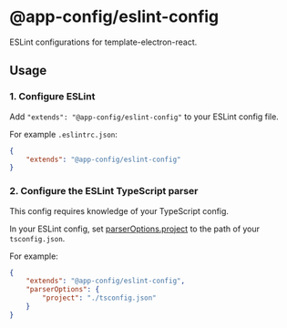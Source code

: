 # @app-config/eslint-config

ESLint configurations for template-electron-react.

## Usage
### 1. Configure ESLint

Add `"extends": "@app-config/eslint-config"` to your ESLint config file.

For example `.eslintrc.json`:
```json
{
    "extends": "@app-config/eslint-config"
}
```

### 2. Configure the ESLint TypeScript parser

This config requires knowledge of your TypeScript config.

In your ESLint config, set [parserOptions.project] to the path of your `tsconfig.json`.

For example:
```json
{
    "extends": "@app-config/eslint-config",
    "parserOptions": {
        "project": "./tsconfig.json"
    }
}
```

[parserOptions.project]: https://github.com/typescript-eslint/typescript-eslint/tree/master/packages/parser#parseroptionsproject
